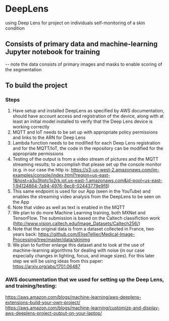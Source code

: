 # DeepLens
using Deep Lens for project on individuals self-monitoring of a skin condition

## Consists of primary data and machine-learning Jupyter notebook for training
-- note the data consists of primary images and masks to enable scoring of the segmentation

## To build the project
### Steps
1) Have setup and installed DeepLens as specified by AWS documentation, should have account access and registration of the device, along with at least an initial model installed to verify that the Deep Lens device is working correctly
2) MQTT and IoT needs to be set up with appropriate policy permissions and links to the ARN for Deep Lens
3) Lambda function needs to be modified for each Deep Lens registration and for the MQTT/IoT, the code in the repository can be modified for the appropriate permissions
4) Testing of the output is from a video stream of pictures and the MQTT streaming results; to accomplish that please set up the console monitor (e.g. in our case the http is: https://s3-us-west-2.amazonaws.com/im-examples/console/index.html?region=us-east-1&host=a3u3tjptc1o2rk.iot.us-east-1.amazonaws.com&id-pool=us-east-1:94124864-7a94-4976-8ec8-02443779e9f8)
5) This same endpoint is used for our App (seen in the YouTube) and enables the streaming video analysis from the DeepLens to be seen on the App
6) Note that video as well as text is enabled in the MQTT
7) We plan to do more Machine Learning training, both MXNet and TensorFlow.  The submission is based on the Caltech classifiction work (http://www.vision.caltech.edu/Image_Datasets/Caltech256/) 
8) Note that the original data is from a dataset collected in France, two years back: https://github.com/EliseTellier/Medical-Image-Processing/tree/master/data/skinimg
9) We plan to further enlarge this dataset and to look at the use of machine-learning algorithms for dealing with noise (in our case especially changes in lighting, focus, and image sizes).  For this later step we will be using ideas from this paper: https://arxiv.org/abs/1701.06487

### AWS documentation that we used for setting up the Deep Lens, and training/testing:
https://aws.amazon.com/blogs/machine-learning/aws-deeplens-extensions-build-your-own-project/
https://aws.amazon.com/blogs/machine-learning/customize-and-display-aws-deeplens-project-output-on-your-laptop/

